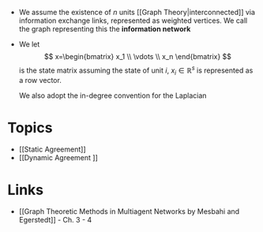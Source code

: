 * We assume the existence of $n$ units [[Graph Theory|interconnected]] via information exchange links, represented as weighted vertices. We call the graph representing this the **information network**
* We let 
  $$
  x=\begin{bmatrix} x_1 \\ \vdots \\ x_n \end{bmatrix}
  $$
  is the state matrix assuming the state of unit $i$, $x_i \in \mathbb{R}^s$ is represented as a row vector.
  
  We also adopt the in-degree convention for the Laplacian 

# Topics 
* [[Static Agreement]]
* [[Dynamic Agreement ]]

# Links
* [[Graph Theoretic Methods in Multiagent Networks by Mesbahi and Egerstedt]] - Ch. 3 - 4